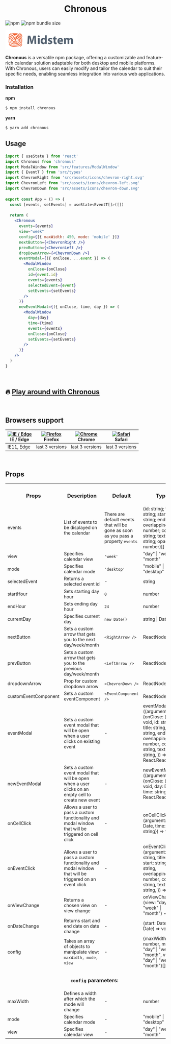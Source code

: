 <h1 align='center'>Chronous</h1>

![npm](https://img.shields.io/npm/v/chronous)
![npm bundle size](https://img.shields.io/bundlephobia/minzip/chronous)

<a href='https://midstem.net'>
  <img src='images/midstem.png' height='60'>
</a>

<p><b>Chronous</b> is a versatile npm package, offering a customizable and feature-rich calendar solution adaptable for both desktop and mobile platforms. With Chronous, users can easily modify and tailor the calendar to suit their specific needs, enabling seamless integration into various web applications.</p>

<h3>Installation</h3>

<b>npm</b>

```bash
$ npm install chronous
```

<b>yarn</b>

```bash
$ yarn add chronous
```

<h2><b>Usage</b></h2>

```jsx
import { useState } from 'react'
import Chronous from 'chronous'
import ModalWindow from 'src/features/ModalWindow'
import { EventT } from 'src/types'
import ChevronRight from 'src/assets/icons/chevron-right.svg'
import ChevronLeft from 'src/assets/icons/chevron-left.svg'
import ChevronDown from 'src/assets/icons/chevron-down.svg'

export const App = () => {
  const [events, setEvents] = useState<EventT[]>([])

  return (
    <Chronous
      events={events}
      view="week"
      config={[{ maxWidth: 450, mode: 'mobile' }]}
      nextButton={<ChevronRight />}
      prevButton={<ChevronLeft />}
      dropDownArrow={<ChevronDown />}
      eventModal={({ onClose, ...event }) => (
        <ModalWindow
          onClose={onClose}
          id={event.id}
          events={events}
          selectedEvent={event}
          setEvents={setEvents}
        />
      )}
      newEventModal={({ onClose, time, day }) => (
        <ModalWindow
          day={day}
          time={time}
          events={events}
          onClose={onClose}
          setEvents={setEvents}
        />
      )}
    />
  )
}

```

</br>

<h2>🔥 <a href='https://chronous.midstem.net'>Play around with Chronous</a></h2>

</br>

<h2><b>Browsers support</b></h2>

| [<img src="https://raw.githubusercontent.com/alrra/browser-logos/master/src/edge/edge_48x48.png" alt="IE / Edge" width="24px" height="24px" />](http://godban.github.io/browsers-support-badges/)<br/>IE / Edge | [<img src="https://raw.githubusercontent.com/alrra/browser-logos/master/src/firefox/firefox_48x48.png" alt="Firefox" width="24px" height="24px" />](http://godban.github.io/browsers-support-badges/)<br/>Firefox | [<img src="https://raw.githubusercontent.com/alrra/browser-logos/master/src/chrome/chrome_48x48.png" alt="Chrome" width="24px" height="24px" />](http://godban.github.io/browsers-support-badges/)<br/>Chrome | [<img src="https://raw.githubusercontent.com/alrra/browser-logos/master/src/safari/safari_48x48.png" alt="Safari" width="24px" height="24px" />](http://godban.github.io/browsers-support-badges/)<br/>Safari 
| --------- | --------- | --------- | --------- |
| IE11, Edge| last 3 versions| last 3 versions| last 3 versions

</br>

<h2><b>Props</b></h2>

<table width='100%'>
  <tr>
    <th><h3><b>Props</b></h3></th>
    <th><h3><b>Description</b></h3></th>
    <th><h3><b>Default</b></h3></th>
    <th><h3><b>Type</b></h3></th>
  </tr>
  <tr>
    <td>events</td>
    <td>List of events to be displayed on the calendar</td>
    <td>There are default events that will be gone as soon as you pass a property <code>events</code></td>
    <td>{id: string; title: string; start: string; end: string; overlapping?: number; color?: string; textColor?: string; opacity?: number}[]</td>
  </tr>
  <tr>
    <td>view</td>
    <td>Specifies calendar view</td>
    <td><code>'week'</code></td>
    <td>"day" | "week" | "month"</td>
  </tr>
  <tr>
    <td>mode</td>
    <td>Specifies calendar mode</td>
    <td><code>'desktop'</code></td>
    <td>"mobile" | "desktop"</td>
  </tr>
  <tr>
    <td>selectedEvent</td>
    <td>Returns a selected event id</td>
    <td>-</td>
    <td>string</td>
  </tr>
  <tr>
    <td>startHour</td>
    <td>Sets starting day hour</td>
    <td><code>0</code></td>
    <td>number</td>
  </tr>
  <tr>
    <td>endHour</td>
    <td>Sets ending day hour</td>
    <td><code>24</code></td>
    <td>number</td>
  </tr>
  <tr>
    <td>currentDay</td>
    <td>Specifies current day</td>
    <td><code>new Date()</code></td>
    <td>string | Date</td>
  </tr>
  <tr>
    <td>nextButton</td>
    <td>Sets a custom arrow that gets you to the next day/week/month</td>
    <td><code>&lt;RightArrow /&gt;</code></td>
    <td>ReactNode</td>
  </tr>
  <tr>
    <td>prevButton</td>
    <td>Sets a custom arrow that gets you to the previous day/week/month</td>
    <td><code>&lt;LeftArrow /&gt;</code></td>
    <td>ReactNode</td>
  </tr>
  <tr>
    <td>dropdownArrow</td>
    <td>Prop for custom dropdown arrow</td>
    <td><code>&lt;ChevronDown /&gt;</code></td>
    <td>ReactNode</td>
  </tr>
  <tr>
    <td>customEventComponent</td>
    <td>Sets a custom eventComponent</td>
    <td><code>&lt;EventComponent /&gt;</code></td>
    <td>ReactNode</td>
  </tr>
  <tr>
    <td>eventModal</td>
    <td>Sets a custom event modal that will be open when a user clicks on existing event</td>
    <td>-</td>
    <td>eventModal: ((argument: {onClose: () => void, id: string, title: string, start: string, end: string, overlapping: number, color: string, textColor: string, }) => React.ReactNode)</td>
  </tr>
   <tr>
    <td>newEventModal</td>
    <td>Sets a custom event modal that will be open when a user clicks on an empty cell to create new event</td>
    <td>-</td>
    <td>newEventModal: ((argument: {onClose: () => void, day: Date, time: string }) => React.ReactNode)</td>
  </tr>
  <tr>
    <td>onCellClick</td>
    <td>Allows a user to pass a custom functionality and modal window that will be triggered on cell click</td>
    <td>-</td>
    <td>onCellClick: (argument: {day: Date, time: string}) => void</td>
  </tr>
  <tr>
    <td>onEventClick</td>
    <td>Allows a user to pass a custom functionality and modal window that will be triggered on an event click </td>
    <td>-</td>
    <td>onEventClick: (argument: {id: string, title: string, start: string, end: string, overlapping: number, color: string, textColor: string, }) => void</td>
  </tr>
  <tr>
    <td>onViewChange</td>
    <td>Returns a chosen view on view change</td>
    <td>-</td>
    <td>onViewChange: (view: "day" | "week" | "month") => void</td>
  </tr>
  <tr>
    <td>onDateChange</td>
    <td>Returns start and end date on date change</td>
    <td>-</td>
    <td>(start: Date, end: Date) => void</td>
  </tr>
  <tr>
    <td>config</td>
    <td>Takes an array of objects to manipulate view: <code>maxWidth, mode, view</code></td>
    <td>-</td>
    <td>{maxWidth: number, mode: "day" | "week" | "month", view: "day" | "week" | "month"}[]</td>
  </tr>
  <tr>
    <td colspan='4' align='center'><h3><code>config</code> parameters:</h3></td>
  </tr>
  <tr>
    <td>maxWidth</td>
    <td>Defines a width after which the mode will change</td>
    <td>-</td>
    <td>number</td>
  </tr>
  <tr>
    <td>mode</td>
    <td>Specifies calendar mode</td>
    <td>-</td>
    <td>"mobile" | "desktop"</td>
  </tr>
  <tr>
    <td>view</td>
    <td>Specifies calendar view</td>
    <td>-</td>
    <td>"day" | "week" | "month"</td>
  </tr>
</table>
